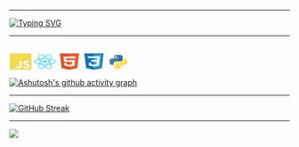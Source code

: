 
<hr>

[![Typing SVG](https://readme-typing-svg.herokuapp.com?font=Fira+Code&weight=300&size=50&duration=4000&pause=1000&color=5711c0&center=true&vCenter=true&random=false&width=1000&lines=Welcome+to+my+profile!;Hello%2C+my+name+is+Henri!;Star+Gaby+Developer;I+love+programming;Byee)](https://git.io/typing-svg)

<hr>
<div style="display: inline_block"><br>
  <img align="center" alt="Rafa-Js" height="30" width="40" src="https://raw.githubusercontent.com/devicons/devicon/master/icons/javascript/javascript-plain.svg">
  <img align="center" alt="Rafa-React" height="30" width="40" src="https://raw.githubusercontent.com/devicons/devicon/master/icons/react/react-original.svg">
  <img align="center" alt="Rafa-HTML" height="30" width="40" src="https://raw.githubusercontent.com/devicons/devicon/master/icons/html5/html5-original.svg">
  <img align="center" alt="Rafa-CSS" height="30" width="40" src="https://raw.githubusercontent.com/devicons/devicon/master/icons/css3/css3-original.svg">
  <img align="center" alt="Rafa-Python" height="30" width="40" src="https://raw.githubusercontent.com/devicons/devicon/master/icons/python/python-original.svg">
</div>

[![Ashutosh's github activity graph](https://github-readme-activity-graph.vercel.app/graph?username=eohenri&bg_color=000000&color=ffffff&line=5711c0&point=e8e8e8&area=true&hide_border=true)](https://github.com/ashutosh00710/github-readme-activity-graph)

<hr>

[![GitHub Streak](https://github-readme-streak-stats.herokuapp.com?user=eohenri&theme=midnight-purple&locale=pt_BR&date_format=n%2Fj%5B%2FY%5D&card_width=900)](https://git.io/streak-stats)

<hr>

<p>

<a href="https://discord.com/users/1046838112833253486">
  <img src="https://lanyard.cnrad.dev/api/1046838112833253486?idleMessage=Eu%20n%C3%A3o%20estou%20fazendo%20nada%20no%20momento!"> <br/>
</p>
